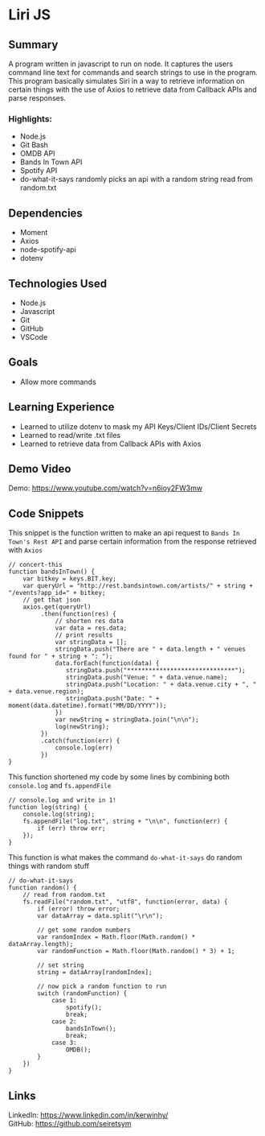 # Liri JS

## Summary
A program written in javascript to run on node. It captures the users command line text for commands and search strings to use in the program. This program basically simulates Siri in a way to retrieve information on certain things with the use of Axios to retrieve data from Callback APIs and parse responses.

### **Highlights:**
- Node.js
- Git Bash
- OMDB API
- Bands In Town API
- Spotify API
- do-what-it-says randomly picks an api with a random string read from random.txt

## Dependencies
- Moment
- Axios
- node-spotify-api
- dotenv

## Technologies Used
- Node.js
- Javascript
- Git
- GitHub
- VSCode

## Goals
- Allow more commands

## Learning Experience
- Learned to utilize dotenv to mask my API Keys/Client IDs/Client Secrets
- Learned to read/write .txt files
- Learned to retrieve data from Callback APIs with Axios

## Demo Video
Demo: https://www.youtube.com/watch?v=n6ioy2FW3mw

## Code Snippets
This snippet is the function written to make an api request to `Bands In Town's Rest API` and parse certain information from the response retrieved with `Axios`

```
// concert-this
function bandsInTown() {
    var bitkey = keys.BIT.key;
    var queryUrl = "http://rest.bandsintown.com/artists/" + string + "/events?app_id=" + bitkey;
    // get that json
    axios.get(queryUrl)
         .then(function(res) {
             // shorten res data
             var data = res.data;
             // print results
             var stringData = [];
             stringData.push("There are " + data.length + " venues found for " + string + ": ");
             data.forEach(function(data) {
                stringData.push("******************************");
                stringData.push("Venue: " + data.venue.name);
                stringData.push("Location: " + data.venue.city + ", " + data.venue.region);
                stringData.push("Date: " + moment(data.datetime).format("MM/DD/YYYY"));
             })
             var newString = stringData.join("\n\n");
             log(newString);
         })
         .catch(function(err) {
             console.log(err)
         })
}
```

This function shortened my code by some lines by combining both `console.log` and `fs.appendFile`
```
// console.log and write in 1!
function log(string) {
    console.log(string);
    fs.appendFile("log.txt", string + "\n\n", function(err) {
        if (err) throw err;
    });
}
```

This function is what makes the command `do-what-it-says` do random things with random stuff
```
// do-what-it-says
function random() {
    // read from random.txt
    fs.readFile("random.txt", "utf8", function(error, data) {
        if (error) throw error;
        var dataArray = data.split("\r\n");
        
        // get some random numbers
        var randomIndex = Math.floor(Math.random() * dataArray.length);
        var randomFunction = Math.floor(Math.random() * 3) + 1;

        // set string
        string = dataArray[randomIndex];

        // now pick a random function to run
        switch (randomFunction) {
            case 1:
                spotify();
                break;
            case 2:
                bandsInTown();
                break;
            case 3:
                OMDB();
        }
    })
}
```
## Links
LinkedIn: https://www.linkedin.com/in/kerwinhy/<br>
GitHub: https://github.com/seiretsym<br>
